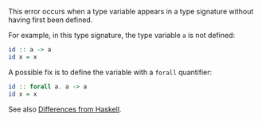 This error occurs when a type variable appears in a type signature without having first been defined.

For example, in this type signature, the type variable `a` is not defined:

```purescript
id :: a -> a
id x = x
```

A possible fix is to define the variable with a `forall` quantifier:

```purescript
id :: forall a. a -> a
id x = x
```

See also [Differences from Haskell](../Differences-from-Haskell.md).
